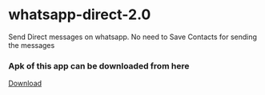 # whatsapp-direct-2.0
Send Direct messages on whatsapp. No need to Save Contacts for sending the messages

### Apk of this app can be downloaded from here 

<a href="https://drive.google.com/open?id=1uqisHsUyMqVym1HH5wpNFoN3bng0n9ii">Download </a>
